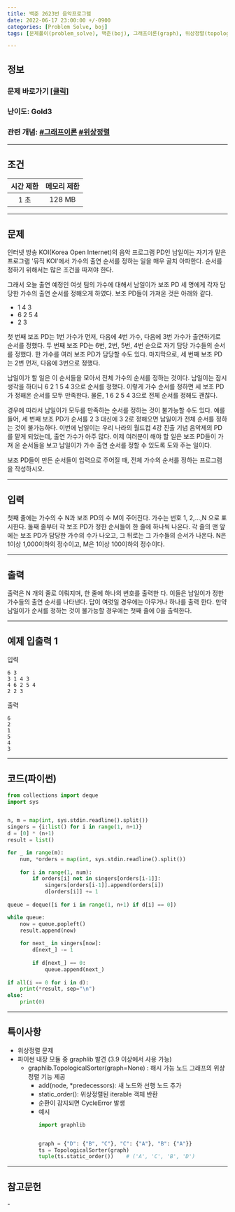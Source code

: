 ```yaml
---
title: 백준 2623번 음악프로그램
date: 2022-06-17 23:00:00 +/-0900
categories: [Problem Solve, boj]
tags: [문제풀이(problem_solve), 백준(boj), 그래프이론(graph), 위상정렬(topology_sort)]

---
```

## 정보
### 문제 바로가기 [[클릭](https://www.acmicpc.net/problem/2623)]
### 난이도: Gold3
### 관련 개념: [#그래프이론](https://www.acmicpc.net/problemset?sort=ac_desc&algo=7) [#위상정렬](https://www.acmicpc.net/problemset?sort=ac_desc&algo=78)

---
## 조건

시간 제한|메모리 제한
:---:|:---:
1 초|128 MB

---
## 문제
인터넷 방송 KOI(Korea Open Internet)의 음악 프로그램 PD인 남일이는 자기가 맡은 프로그램 '뮤직 KOI'에서 가수의 출연 순서를 정하는 일을 매우 골치 아파한다. 순서를 정하기 위해서는 많은 조건을 따져야 한다.

그래서 오늘 출연 예정인 여섯 팀의 가수에 대해서 남일이가 보조 PD 세 명에게 각자 담당한 가수의 출연 순서를 정해오게 하였다. 보조 PD들이 가져온 것은 아래와 같다.

- 1 4 3
- 6 2 5 4
- 2 3

첫 번째 보조 PD는 1번 가수가 먼저, 다음에 4번 가수, 다음에 3번 가수가 출연하기로 순서를 정했다. 두 번째 보조 PD는 6번, 2번, 5번, 4번 순으로 자기 담당 가수들의 순서를 정했다. 한 가수를 여러 보조 PD가 담당할 수도 있다. 마지막으로, 세 번째 보조 PD는 2번 먼저, 다음에 3번으로 정했다.

남일이가 할 일은 이 순서들을 모아서 전체 가수의 순서를 정하는 것이다. 남일이는 잠시 생각을 하더니 6 2 1 5 4 3으로 순서를 정했다. 이렇게 가수 순서를 정하면 세 보조 PD가 정해온 순서를 모두 만족한다. 물론, 1 6 2 5 4 3으로 전체 순서를 정해도 괜찮다.

경우에 따라서 남일이가 모두를 만족하는 순서를 정하는 것이 불가능할 수도 있다. 예를 들어, 세 번째 보조 PD가 순서를 2 3 대신에 3 2로 정해오면 남일이가 전체 순서를 정하는 것이 불가능하다. 이번에 남일이는 우리 나라의 월드컵 4강 진출 기념 음악제의 PD를 맡게 되었는데, 출연 가수가 아주 많다. 이제 여러분이 해야 할 일은 보조 PD들이 가져 온 순서들을 보고 남일이가 가수 출연 순서를 정할 수 있도록 도와 주는 일이다.

보조 PD들이 만든 순서들이 입력으로 주어질 때, 전체 가수의 순서를 정하는 프로그램을 작성하시오.

---
## 입력
첫째 줄에는 가수의 수 N과 보조 PD의 수 M이 주어진다. 가수는 번호 1, 2,…,N 으로 표시한다. 둘째 줄부터 각 보조 PD가 정한 순서들이 한 줄에 하나씩 나온다. 각 줄의 맨 앞에는 보조 PD가 담당한 가수의 수가 나오고, 그 뒤로는 그 가수들의 순서가 나온다. N은 1이상 1,000이하의 정수이고, M은 1이상 100이하의 정수이다.

---
## 출력
출력은 N 개의 줄로 이뤄지며, 한 줄에 하나의 번호를 출력한 다. 이들은 남일이가 정한 가수들의 출연 순서를 나타낸다. 답이 여럿일 경우에는 아무거나 하나를 출력 한다. 만약 남일이가 순서를 정하는 것이 불가능할 경우에는 첫째 줄에 0을 출력한다.

---
## 예제 입출력 1
입력
```
6 3
3 1 4 3
4 6 2 5 4
2 2 3
```

출력
```
6
2
1
5
4
3
```

---
## 코드(파이썬)
```python
from collections import deque
import sys


n, m = map(int, sys.stdin.readline().split())
singers = {i:list() for i in range(1, n+1)}
d = [0] * (n+1)
result = list()

for _ in range(m):
    num, *orders = map(int, sys.stdin.readline().split())
    
    for i in range(1, num):
        if orders[i] not in singers[orders[i-1]]:
            singers[orders[i-1]].append(orders[i])
            d[orders[i]] += 1
        
queue = deque([i for i in range(1, n+1) if d[i] == 0])

while queue:
    now = queue.popleft()
    result.append(now)
    
    for next_ in singers[now]:
        d[next_] -= 1
        
        if d[next_] == 0:
            queue.append(next_)
            
if all(i == 0 for i in d):
    print(*result, sep="\n")
else:
    print(0)

```

---
## 특이사항
- 위상정렬 문제
- 파이썬 내장 모듈 중 graphlib 발견 (3.9 이상에서 사용 가능)
  - graphlib.TopologicalSorter(graph=None) : 해시 가능 노드 그래프의 위상 정렬 기능 제공
    - add(node, *predecessors): 새 노드와 선행 노드 추가
    - static_order(): 위상정렬된 iterable 객체 반환
    - 순환이 감지되면 CycleError 발생
    - 예시
      ```python
      import graphlib


      graph = {"D": {"B", "C"}, "C": {"A"}, "B": {"A"}}
      ts = TopologicalSorter(graph)
      tuple(ts.static_order())    # ('A', 'C', 'B', 'D')
      ```

---
## 참고문헌
\-
